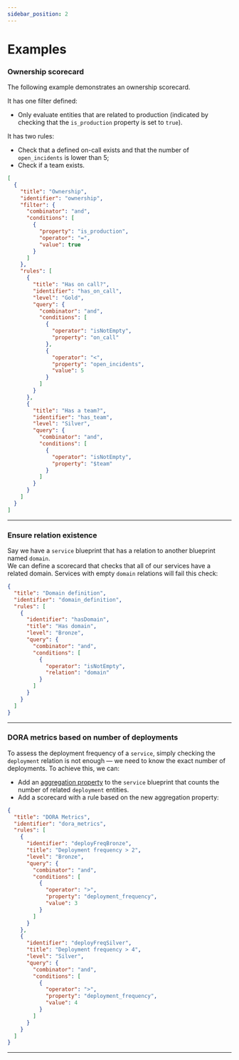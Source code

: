```yaml
---
sidebar_position: 2
---
```


# Examples

### Ownership scorecard

The following example demonstrates an ownership scorecard.

It has one filter defined:

- Only evaluate entities that are related to production (indicated by checking that the `is_production` property is set to `true`).

It has two rules:

- Check that a defined on-call exists and that the number of `open_incidents` is lower than 5;
- Check if a team exists.

```json showLineNumbers
[
  {
    "title": "Ownership",
    "identifier": "ownership",
    "filter": {
      "combinator": "and",
      "conditions": [
        {
          "property": "is_production",
          "operator": "=",
          "value": true
        }
      ]
    },
    "rules": [
      {
        "title": "Has on call?",
        "identifier": "has_on_call",
        "level": "Gold",
        "query": {
          "combinator": "and",
          "conditions": [
            {
              "operator": "isNotEmpty",
              "property": "on_call"
            },
            {
              "operator": "<",
              "property": "open_incidents",
              "value": 5
            }
          ]
        }
      },
      {
        "title": "Has a team?",
        "identifier": "has_team",
        "level": "Silver",
        "query": {
          "combinator": "and",
          "conditions": [
            {
              "operator": "isNotEmpty",
              "property": "$team"
            }
          ]
        }
      }
    ]
  }
]
```
___

### Ensure relation existence

Say we have a `service` blueprint that has a relation to another blueprint named `domain`.  
We can define a scorecard that checks that all of our services have a related domain. Services with empty `domain` relations will fail this check:

```json showLineNumbers
{
  "title": "Domain definition",
  "identifier": "domain_definition",
  "rules": [
    {
      "identifier": "hasDomain",
      "title": "Has domain",
      "level": "Bronze",
      "query": {
        "combinator": "and",
        "conditions": [
          {
            "operator": "isNotEmpty",
            "relation": "domain"
          }
        ]
      }
    }
  ]
}
```

___

### DORA metrics based on number of deployments

To assess the deployment frequency of a `service`, simply checking the `deployment` relation is not enough — we need to know the exact number of deployments. To achieve this, we can:

- Add an [aggregation property](/build-your-software-catalog/customize-integrations/configure-data-model/setup-blueprint/properties/aggregation-property.md) to the `service` blueprint that counts the number of related `deployment` entities.
- Add a scorecard with a rule based on the new aggregation property:

```json showLineNumbers
{ 
  "title": "DORA Metrics",
  "identifier": "dora_metrics",
  "rules": [
    {
      "identifier": "deployFreqBronze",
      "title": "Deployment frequency > 2",
      "level": "Bronze",
      "query": {
        "combinator": "and",
        "conditions": [
          {
            "operator": ">",
            "property": "deployment_frequency",
            "value": 3
          }
        ]
      }
    },
    {
      "identifier": "deployFreqSilver",
      "title": "Deployment frequency > 4",
      "level": "Silver",
      "query": {
        "combinator": "and",
        "conditions": [
          {
            "operator": ">",
            "property": "deployment_frequency",
            "value": 4
          }
        ]
      }
    }
  ]
}
```

___

